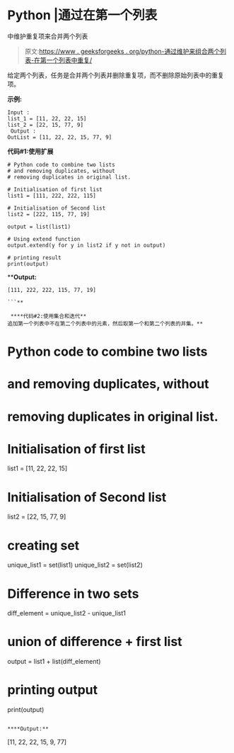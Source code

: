 # Python |通过在第一个列表

中维护重复项来合并两个列表

> 原文:[https://www . geeksforgeeks . org/python-通过维护来组合两个列表-在第一个列表中重复/](https://www.geeksforgeeks.org/python-combine-two-lists-by-maintaining-duplicates-in-first-list/)

给定两个列表，任务是合并两个列表并删除重复项，而不删除原始列表中的重复项。

**示例:**

```
Input : 
list_1 = [11, 22, 22, 15]
list_2 = [22, 15, 77, 9]
 Output :
OutList = [11, 22, 22, 15, 77, 9]
```

**代码#1:使用扩展**

```
# Python code to combine two lists
# and removing duplicates, without
# removing duplicates in original list.

# Initialisation of first list
list1 = [111, 222, 222, 115]

# Initialisation of Second list
list2 = [222, 115, 77, 19]

output = list(list1)

# Using extend function
output.extend(y for y in list2 if y not in output)

# printing result
print(output)
```

****Output:**

```
[111, 222, 222, 115, 77, 19]

```** 

 ****代码#2:使用集合和迭代**
追加第一个列表中不在第二个列表中的元素，然后取第一个和第二个列表的并集。**

```
# Python code to combine two lists 
# and removing duplicates, without 
# removing duplicates in original list.

# Initialisation of first list
list1 = [11, 22, 22, 15]

# Initialisation of Second list
list2 = [22, 15, 77, 9]

# creating set
unique_list1 = set(list1)
unique_list2 = set(list2)

# Difference in two sets
diff_element = unique_list2 - unique_list1

# union of difference + first list
output = list1 + list(diff_element)

# printing output
print(output) 
```

****Output:**

```
[11, 22, 22, 15, 9, 77]

```**